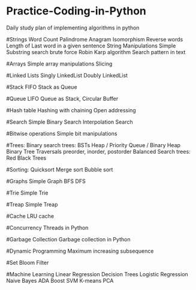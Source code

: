 # Practice-Coding-in-Python
Daily study plan of implementing algorithms in python

#Strings
Word Count
Palindrome
Anagram
Isomorphism
Reverse words
Length of Last word in a given sentence
String Manipulations
Simple Substring search brute force
Robin Karp algorithm
Search pattern in text

#Arrays
Simple array manipulations
Slicing

#Linked Lists
Singly LinkedList
Doubly LinkedList

#Stack
FIFO
Stack as Queue

#Queue
LIFO
Queue as Stack, Circular Buffer

#Hash table
Hashing with chaining
Open addressing 

#Search
Simple Binary Search
Interpolation Search

#Bitwise operations
Simple bit manipulations

#Trees:
Binary search trees: BSTs
Heap / Priority Queue / Binary Heap
Binary Tree Traversals preorder, inorder, postorder
Balanced Search trees: Red Black Trees

#Sorting:
Quicksort
Merge sort
Bubble sort

#Graphs
Simple Graph
BFS
DFS

#Trie
Simple Trie

#Treap
Simple Treap

#Cache
LRU cache

#Concurrency
Threads in Python

#Garbage Collection
Garbage collection in Python

#Dynamic Programming
Maximum increasing subsequence

#Set
Bloom Filter

#Machine Learning
Linear Regression
Decision Trees
Logistic Regression
Naive Bayes
ADA Boost
SVM
K-means
PCA


